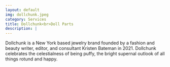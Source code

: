 ```yaml
---
layout: default
img: dollchunk.jpeg
category: Services
title: Dollchunk<br>Doll Parts
description: |
---
```

  Dollchunk is a New York based jewelry brand founded by a fashion and beauty writer, editor, and consultant Kristen Bateman in 2021. Dollchunk celebrates the celestialness of being puffy, the bright supernal outlook of all things rotund and happy. 